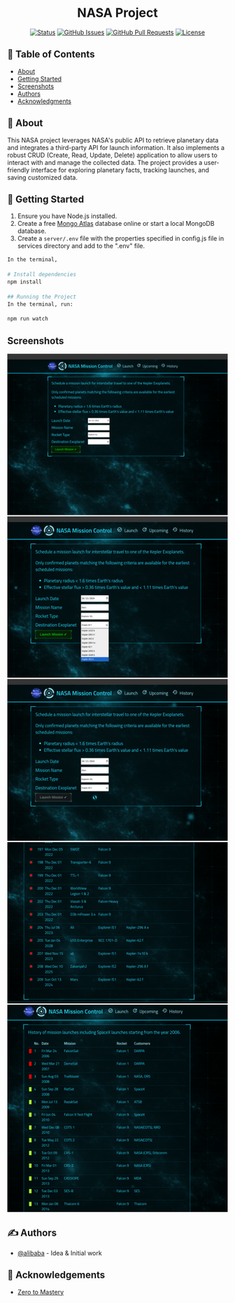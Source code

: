 <h1 align="center">NASA Project</h1>

<div align="center">

[![Status](https://img.shields.io/badge/status-active-success.svg)]()
[![GitHub Issues](https://img.shields.io/github/issues/kylelobo/The-Documentation-Compendium.svg)](https://github.com/alibaba0010/authentication-and-authorisation-with-expressjs/issues)
[![GitHub Pull Requests](https://img.shields.io/github/issues-pr/kylelobo/The-Documentation-Compendium.svg)](https://github.com/kylelobo/The-Documentation-Compendium/pulls)
[![License](https://img.shields.io/badge/license-MIT-blue.svg)](/LICENSE)

</div>

## 📝 Table of Contents

- [About](#about)
- [Getting Started](#getting_started)
- [Screenshots](#images)
- [Authors](#authors)
- [Acknowledgments](#acknowledgement)

## 🏁 About <a name = "about"></a>

This NASA project leverages NASA's public API to retrieve planetary data and integrates a third-party API for launch information. It also implements a robust CRUD (Create, Read, Update, Delete) application to allow users to interact with and manage the collected data. The project provides a user-friendly interface for exploring planetary facts, tracking launches, and saving customized data.

## 🏁 Getting Started <a name = "getting_started"></a>

1. Ensure you have Node.js installed.
2. Create a free [Mongo Atlas](https://www.mongodb.com/atlas/database) database online or start a local MongoDB database.
3. Create a `server/.env` file with the properties specified in config.js file in services directory and add to the ".env" file.

```sh
In the terminal,

# Install dependencies
npm install

## Running the Project
In the terminal, run:

npm run watch

```

## Screenshots <a name = "images"></a>

![](./images/homepage.png)
![](./images/list.png)
![](./images/loading.png)
![](./images/upcoming.png)
![](./images/history.png)

## ✍️ Authors <a name = "authors"></a>

- [@alibaba](https://github.com/alibaba0010) - Idea & Initial work

## 🎉 Acknowledgements <a name = "acknowledgement"></a>

- [Zero to Mastery](https://academy.zerotomastery.io/a/aff_jqtq5631/external?affcode=441520_1jw4f2ay)
